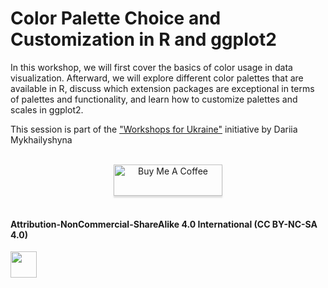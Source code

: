 # Color Palette Choice and Customization in R and ggplot2

In this workshop, we will first cover the basics of color usage in data visualization. Afterward, we will explore different color palettes that are available in R, discuss which extension packages are exceptional in terms of palettes and functionality, and learn how to customize palettes and scales in ggplot2.

This session is part of the ["Workshops for Ukraine"](https://sites.google.com/view/dariia-mykhailyshyna/main/r-workshops-for-ukraine) initiative by Dariia Mykhailyshyna

<div align="center">
  <br>
  <a href="https://www.buymeacoffee.com/z3tt" target="_blank"><img src="https://www.buymeacoffee.com/assets/img/guidelines/download-assets-sm-1.svg" alt="Buy Me A Coffee" style="height: 50px !important;width: 174px !important;box-shadow: 0px 3px 2px 0px rgba(190, 190, 190, 0.5) !important;-webkit-box-shadow: 0px 3px 2px 0px rgba(190, 190, 190, 0.5) !important;" ></a>
  <br><br>
 </div>


#### Attribution-NonCommercial-ShareAlike 4.0 International (CC BY-NC-SA 4.0)

<div style="width:300px; height:200px">
<img src=https://camo.githubusercontent.com/00f7814990f36f84c5ea74cba887385d8a2f36be/68747470733a2f2f646f63732e636c6f7564706f7373652e636f6d2f696d616765732f63632d62792d6e632d73612e706e67 alt="" height="42">
</div>
